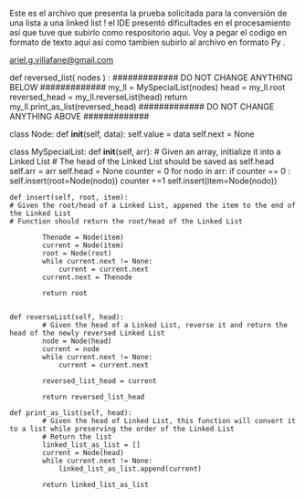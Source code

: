 Este es el archivo que presenta la prueba solicitada para la conversión de una lista a una linked list ! el IDE presentó dificultades en el procesamiento así que tuve que subirlo como respositorio aqui.  Voy a pegar el codigo en formato de texto aquí así como tambien subirlo al archivo en formato Py .

ariel.g.villafane@gmail.com 





 def reversed_list( nodes ) :
	############# DO NOT CHANGE ANYTHING BELOW #############
	my_ll = MySpecialList(nodes)
	head = my_ll.root
	reversed_head = my_ll.reverseList(head)
	return my_ll.print_as_list(reversed_head)
	############# DO NOT CHANGE ANYTHING ABOVE #############



class Node:
	def __init__(self, data):
		self.value = data
		self.next = None



class MySpecialList:
	def __init__(self, arr):
	# Given an array, initialize it into a Linked List
	# The head of the Linked List should be saved as self.head
        self.arr = arr
        self.head = None
        counter = 0
        for nodo in arr:
            if counter == 0 :
                self.insert(root=Node(nodo))
                counter +=1
            self.insert(item=Node(nodo))
            


	def insert(self, root, item):
	# Given the root/head of a Linked List, appened the item to the end of the Linked List
	# Function should return the root/head of the Linked List
           
            Thenode = Node(item)
            current = Node(item)
            root = Node(root)
            while current.next != None:
                current = current.next
            current.next = Thenode

            return root


    def reverseList(self, head):
            # Given the head of a Linked List, reverse it and return the head of the newly reversed Linked List
            node = Node(head)
            current = node
            while current.next != None:
                current = current.next

            reversed_list_head = current
            
            return reversed_list_head

    def print_as_list(self, head):
            # Given the head of Linked List, this function will convert it to a list while preserving the order of the Linked List
            # Return the list
            linked_list_as_list = []
            current = Node(head)
            while current.next != None:
                linked_list_as_list.append(current)

            return linked_list_as_list
